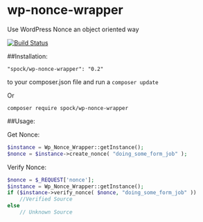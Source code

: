 # wp-nonce-wrapper
Use WordPress Nonce an object oriented way 

[![Build Status](https://travis-ci.org/PatelUtkarsh/wp-nonce-wrapper.svg?branch=master)](https://travis-ci.org/PatelUtkarsh/wp-nonce-wrapper)

##Installation:

```
"spock/wp-nonce-wrapper": "0.2"
```

to your composer.json file and run a `composer update`

Or 
```
composer require spock/wp-nonce-wrapper
```

##Usage:

Get Nonce:
```php
$instance = Wp_Nonce_Wrapper::getInstance();
$nonce = $instance->create_nonce( "doing_some_form_job" );
```

Verify Nonce:

```php
$nonce = $_REQUEST['nonce'];
$instance = Wp_Nonce_Wrapper::getInstance();
if ($instance->verify_nonce( $nonce, "doing_some_form_job" ))
    //Verified Source 
else 
    // Unknown Source
```